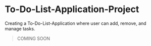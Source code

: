 # To-Do-List-Application-Project
Creating a To-Do-List-Application where user can add, remove, and manage tasks.
> COMING SOON
